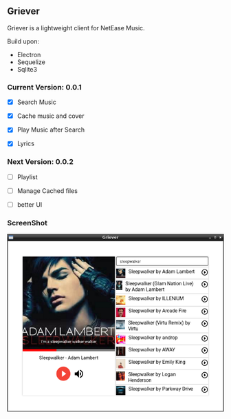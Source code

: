 ## Griever

Griever is a lightweight client for NetEase Music. 

Build upon:
- Electron
- Sequelize
- Sqlite3

### Current Version: 0.0.1
- [x] Search Music
- [x] Cache music and cover
- [x] Play Music after Search
- [x] Lyrics


### Next Version: 0.0.2
- [ ] Playlist
- [ ] Manage Cached files
- [ ] better UI


### ScreenShot
![ScreenShot](images/Screenshot.png)

